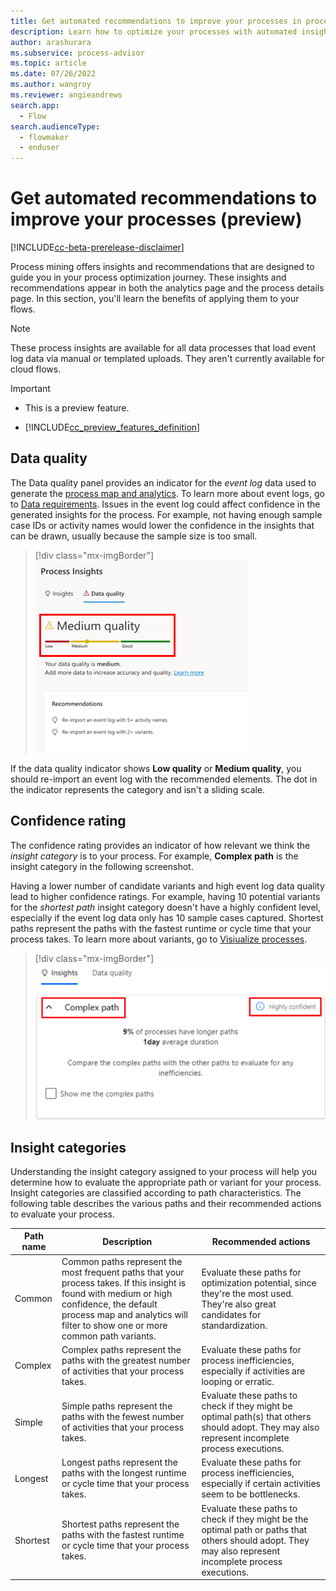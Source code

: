 ```yaml
---
title: Get automated recommendations to improve your processes in process advisor (preview) | Microsoft Docs
description: Learn how to optimize your processes with automated insights and recommendations in Power Automate.
author: arashurara 
ms.subservice: process-advisor
ms.topic: article
ms.date: 07/26/2022
ms.author: wangroy
ms.reviewer: angieandrews
search.app: 
  - Flow
search.audienceType: 
  - flowmaker
  - enduser
---
```


# Get automated recommendations to improve your processes (preview)

[!INCLUDE[cc-beta-prerelease-disclaimer](./includes/cc-beta-prerelease-disclaimer.md)]

Process mining offers insights and recommendations that are designed to guide you in your process optimization journey. These insights and recommendations appear in both the analytics page and the process details page. In this section, you'll learn the benefits of applying them to your flows.

> [!NOTE]
> These process insights are available for all data processes that load event log data via manual or templated uploads. They aren't currently available for cloud flows.

> [!IMPORTANT]
> - This is a preview feature.
>
> - [!INCLUDE[cc_preview_features_definition](includes/cc-preview-features-definition.md)]

## Data quality

The Data quality panel provides an indicator for the *event log* data used to generate the [process map and analytics](process-mining-visualize.md). To learn more about event logs, go to [Data requirements](process-mining-processes-and-data.md#data-requirements). Issues in the event log could affect confidence in the generated insights for the process. For example, not having enough sample case IDs or activity names would lower the confidence in the insights that can be drawn, usually because the sample size is too small.

> [!div class="mx-imgBorder"]
> ![Screenshot of the data quality indicator.](media/process-mining-auto-rec/data-quality.png "Data quality indicator")

If the data quality indicator shows **Low quality** or **Medium quality**, you should re-import an event log with the recommended elements. The dot in the indicator represents the category and isn't a sliding scale.  

## Confidence rating

The confidence rating provides an indicator of how relevant we think the *insight category* is to your process. For example, **Complex path** is the insight category in the following screenshot. 

Having a lower number of candidate variants and high event log data quality lead to higher confidence ratings. For example, having 10 potential variants for the *shortest path* insight category doesn't have a highly confident level, especially if the event log data only has 10 sample cases captured. Shortest paths represent the paths with the fastest runtime or cycle time that your process takes. To learn more about variants, go to [Visiualize processes](process-advisor-visualize.md).

> [!div class="mx-imgBorder"]
> ![Screenshot of Insight path and confidence sore.](media/process-mining-auto-rec/complex-path.png "Insight path and confidence score")

## Insight categories

Understanding the insight category assigned to your process will help you determine how to evaluate the appropriate path or variant for your process. Insight categories are classified according to path characteristics. The following table describes the various paths and their recommended actions to evaluate your process.

|Path name  |Description  |Recommended actions  |
|---------|---------|---------|
|Common    | Common paths represent the most frequent paths that your process takes. If this insight is found with medium or high confidence, the default process map and analytics will filter to show one or more common path variants.   | Evaluate these paths for optimization potential, since they're the most used. They're also great candidates for standardization.        |
|Complex     |  Complex paths represent the paths with the greatest number of activities that your process takes.        | Evaluate these paths for process inefficiencies, especially if activities are looping or erratic.  |
|Simple     | Simple paths represent the paths with the fewest number of activities that your process takes. | Evaluate these paths to check if they might be optimal path(s) that others should adopt. They may also represent incomplete process executions.        |
|Longest     | Longest paths represent the paths with the longest runtime or cycle time that your process takes.  | Evaluate these paths for process inefficiencies, especially if certain activities seem to be bottlenecks.        |
|Shortest     | Shortest paths represent the paths with the fastest runtime or cycle time that your process takes.  | Evaluate these paths to check if they might be the optimal path or paths that others should adopt. They may also represent incomplete process executions.         |
